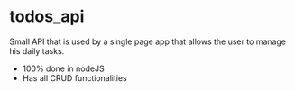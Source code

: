 # todos_api

Small API that is used by a single page app that allows the user to manage his daily tasks.

* 100% done in nodeJS
* Has all CRUD functionalities

